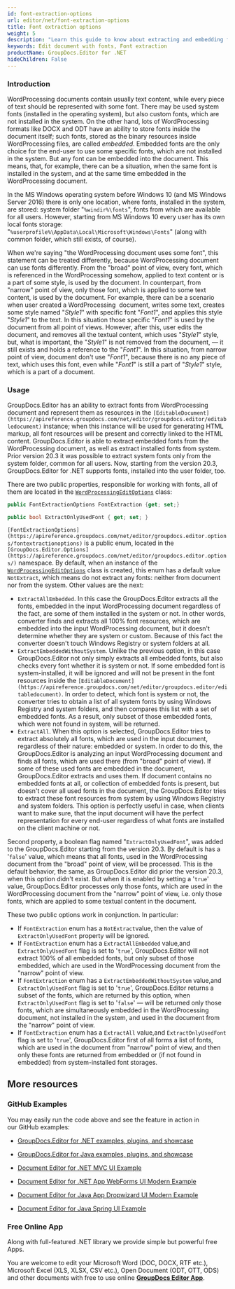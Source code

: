 ```yaml
---
id: font-extraction-options
url: editor/net/font-extraction-options
title: Font extraction options
weight: 5
description: "Learn this guide to know about extracting and embedding fonts into Word document when editing with GroupDocs.Editor API."
keywords: Edit document with fonts, Font extraction
productName: GroupDocs.Editor for .NET
hideChildren: False
---
```

### Introduction

WordProcessing documents contain usually text content, while every piece of text should be represented with some font. There may be used system fonts (installed in the operating system), but also custom fonts, which are not installed in the system. On the other hand, lots of WordProcessing formats like DOCX and ODT have an ability to store fonts inside the document itself; such fonts, stored as the binary resources inside WordProcessing files, are called *embedded*. Embedded fonts are the only choice for the end-user to use some specific fonts, which are not installed in the system. But any font can be embedded into the document. This means, that, for example, there can be a situation, when the same font is installed in the system, and at the same time embedded in the WordProcessing document.

In the MS Windows operating system before Windows 10 (and MS Windows Server 2016) there is only one location, where fonts, installed in the system, are stored: system folder "`%windir%\fonts`", fonts from which are available for all users. However, starting from MS Windows 10 every user has its own local fonts storage: "`%userprofile%\AppData\Local\Microsoft\Windows\Fonts`" (along with common folder, which still exists, of course).

When we're saying "the WordProcessing document uses some font", this statement can be treated differently, because WordProcessing document can use fonts differently. From the "broad" point of view, every font, which is referenced in the WordProcessing somehow, applied to text content or is a part of some style, is used by the document. In counterpart, from "narrow" point of view, only those font, which is applied to some text content, is used by the document. For example, there can be a scenario when user created a WordProcessing  document, writes some text, creates some style named "*Style1*" with specific font "*Font1*", and applies this style "*Style1*" to the text. In this situation those specific "*Font1*" is used by the document from all point of views. However, after this, user edits the document, and removes all the textual content, which uses "*Style1*" style, but, what is important, the "*Style1*" is not removed from the document, — it still exists and holds a reference to the "*Font1*". In this situation, from narrow point of view, document don't use "*Font1*", because there is no any piece of text, which uses this font, even while "*Font1*" is still a part of "*Style1*" style, which is a part of a document.

### Usage

GroupDocs.Editor has an ability to extract fonts from WordProcessing document and represent them as resources in the `[EditableDocument](https://apireference.groupdocs.com/net/editor/groupdocs.editor/editabledocument)` instance; when this instance will be used for generating HTML markup, all font resources will be present and correctly linked to the HTML content. GroupDocs.Editor is able to extract embedded fonts from the WordProcessing document, as well as extract installed fonts from system. Prior version 20.3 it was possible to extract system fonts only from the system folder, common for all users. Now, starting from the version 20.3, GroupDocs.Editor for .NET supports fonts, installed into the user folder, too.

There are two public properties, responsible for working with fonts, all of them are located in the [`WordProcessingEditOptions`](https://apireference.groupdocs.com/net/editor/groupdocs.editor.options/wordprocessingeditoptions) class:

```csharp
public FontExtractionOptions FontExtraction {get; set;}

public bool ExtractOnlyUsedFont { get; set; }
```

`[FontExtractionOptions](https://apireference.groupdocs.com/net/editor/groupdocs.editor.options/fontextractionoptions)` is a public enum, located in the `[GroupDocs.Editor.Options](https://apireference.groupdocs.com/net/editor/groupdocs.editor.options/)` namespace. By default, when an instance of the [`WordProcessingEditOptions`](https://apireference.groupdocs.com/net/editor/groupdocs.editor.options/wordprocessingeditoptions) class is created, this enum has a default value `NotExtract`, which means do not extract any fonts: neither from document nor from the system. Other values are the next:

*   `ExtractAllEmbedded`. In this case the GroupDocs.Editor extracts all the fonts, embedded in the input WordProcessing document regardless of the fact, are some of them installed in the system or not. In other words, converter finds and extracts all 100% font resources, which are embedded into the input WordProcessing document, but it doesn't determine whether they are system or custom. Because of this fact the converter doesn't touch Windows Registry or system folders at all.
*   `ExtractEmbeddedWithoutSystem`. Unlike the previous option, in this case GroupDocs.Editor not only simply extracts all embedded fonts, but also checks every font whether it is system or not. If some embedded font is system-installed, it will be ignored and will not be present in the font resources inside the `[EditableDocument](https://apireference.groupdocs.com/net/editor/groupdocs.editor/editabledocument)`. In order to detect, which font is system or not, the converter tries to obtain a list of all system fonts by using Windows Registry and system folders, and then compares this list with a set of embedded fonts. As a result, only subset of those embedded fonts, which were not found in system, will be returned.
*   `ExtractAll`. When this option is selected, GroupDocs.Editor tries to extract absolutely all fonts, which are used in the input document, regardless of their nature: embedded or system. In order to do this, the GroupDocs.Editor is analyzing an input WordProcessing document and finds all fonts, which are used there (from "broad" point of view). If some of these used fonts are embedded in the document, GroupDocs.Editor extracts and uses them. If document contains no embedded fonts at all, or collection of embedded fonts is present, but doesn't cover all used fonts in the document, the GroupDocs.Editor tries to extract these font resources from system by using Windows Registry and system folders. This option is perfectly useful in case, when clients want to make sure, that the input document will have the perfect representation for every end-user regardless of what fonts are installed on the client machine or not.

Second property, a boolean flag named "`ExtractOnlyUsedFont`", was added to the GroupDocs.Editor starting from the version 20.3. By default is has a '`false`' value, which means that all fonts, used in the WordProcessing document from the "broad" point of view, will be processed. This is the default behavior, the same, as GroupDocs.Editor did prior the version 20.3, when this option didn't exist. But when it is enabled by setting a '`true`' value, GroupDocs.Editor processes only those fonts, which are used in the WordProcessing document from the "narrow" point of view, i.e. only those fonts, which are applied to some textual content in the document.

These two public options work in conjunction. In particular:

*   If `FontExtraction` enum has a `NotExtract`value, then the value of `ExtractOnlyUsedFont` property will be ignored.
*   If `FontExtraction` enum has a `ExtractAllEmbedded` value,and `ExtractOnlyUsedFont` flag is set to '`true`', GroupDocs.Editor will not extract 100% of all embedded fonts, but only subset of those embedded, which are used in the WordProcessing document from the "narrow" point of view.
*   If `FontExtraction` enum has a `ExtractEmbeddedWithoutSystem` value,and `ExtractOnlyUsedFont` flag is set to '`true`', GroupDocs.Editor returns a subset of the fonts, which are returned by this option, when `ExtractOnlyUsedFont` flag is set to '`false`' — will be returned only those fonts, which are simultaneously embedded in the WordProcessing document, not installed in the system, and used in the document from the "narrow" point of view.
*   If `FontExtraction` enum has a `ExtractAll` value,and `ExtractOnlyUsedFont` flag is set to '`true`', GroupDocs.Editor first of all forms a list of fonts, which are used in the document from "narrow" point of view, and then only these fonts are returned from embedded or (if not found in embedded) from system-installed font storages.

## More resources

### GitHub Examples

You may easily run the code above and see the feature in action in our GitHub examples:

*   [GroupDocs.Editor for .NET examples, plugins, and showcase](https://github.com/groupdocs-editor/GroupDocs.Editor-for-.NET)
    
*   [GroupDocs.Editor for Java examples, plugins, and showcase](https://github.com/groupdocs-editor/GroupDocs.Editor-for-Java)
    
*   [Document Editor for .NET MVC UI Example](https://github.com/groupdocs-editor/GroupDocs.Editor-for-.NET-MVC) 
    
*   [Document Editor for .NET App WebForms UI Modern Example](https://github.com/groupdocs-editor/GroupDocs.Editor-for-.NET-WebForms)
    
*   [Document Editor for Java App Dropwizard UI Modern Example](https://github.com/groupdocs-editor/GroupDocs.Editor-for-Java-Dropwizard)
    
*   [Document Editor for Java Spring UI Example](https://github.com/groupdocs-editor/GroupDocs.Editor-for-Java-Spring)
    

### Free Online App

Along with full-featured .NET library we provide simple but powerful free Apps.

You are welcome to edit your Microsoft Word (DOC, DOCX, RTF etc.), Microsoft Excel (XLS, XLSX, CSV etc.), Open Document (ODT, OTT, ODS) and other documents with free to use online **[GroupDocs Editor App](https://products.groupdocs.app/editor)**.
